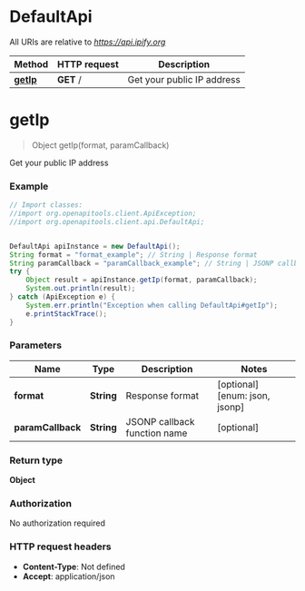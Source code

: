 # DefaultApi

All URIs are relative to *https://api.ipify.org*

Method | HTTP request | Description
------------- | ------------- | -------------
[**getIp**](DefaultApi.md#getIp) | **GET** / | Get your public IP address


<a name="getIp"></a>
# **getIp**
> Object getIp(format, paramCallback)

Get your public IP address

### Example
```java
// Import classes:
//import org.openapitools.client.ApiException;
//import org.openapitools.client.api.DefaultApi;


DefaultApi apiInstance = new DefaultApi();
String format = "format_example"; // String | Response format
String paramCallback = "paramCallback_example"; // String | JSONP callback function name
try {
    Object result = apiInstance.getIp(format, paramCallback);
    System.out.println(result);
} catch (ApiException e) {
    System.err.println("Exception when calling DefaultApi#getIp");
    e.printStackTrace();
}
```

### Parameters

Name | Type | Description  | Notes
------------- | ------------- | ------------- | -------------
 **format** | **String**| Response format | [optional] [enum: json, jsonp]
 **paramCallback** | **String**| JSONP callback function name | [optional]

### Return type

**Object**

### Authorization

No authorization required

### HTTP request headers

 - **Content-Type**: Not defined
 - **Accept**: application/json

